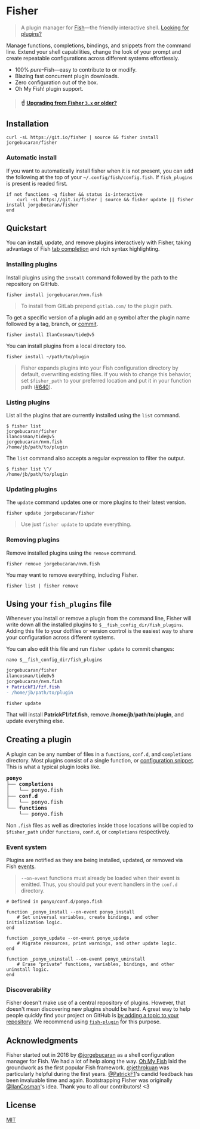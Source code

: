 # Fisher

> A plugin manager for [Fish](https://fishshell.com)—the friendly interactive shell. [Looking for plugins?](https://git.io/awesome.fish)

Manage functions, completions, bindings, and snippets from the command line. Extend your shell capabilities, change the look of your prompt and create repeatable configurations across different systems effortlessly.

- 100% _pure_-Fish—easy to contribute to or modify.
- Blazing fast concurrent plugin downloads.
- Zero configuration out of the box.
- Oh My Fish! plugin support.

> #### ☝️ [Upgrading from Fisher `3.x` or older?](https://github.com/jorgebucaran/fisher/issues/652)

## Installation

```console
curl -sL https://git.io/fisher | source && fisher install jorgebucaran/fisher
```

### Automatic install

If you want to automatically install fisher when it is not present, you can add
the following at the top of your `~/.config/fish/config.fish`.
If `fish_plugins` is present is readed first.

```fish
if not functions -q fisher && status is-interactive
    curl -sL https://git.io/fisher | source && fisher update || fisher install jorgebucaran/fisher
end
```

## Quickstart

You can install, update, and remove plugins interactively with Fisher, taking advantage of Fish [tab completion](https://fishshell.com/docs/current/index.html#completion) and rich syntax highlighting.

### Installing plugins

Install plugins using the `install` command followed by the path to the repository on GitHub.

```console
fisher install jorgebucaran/nvm.fish
```

> To install from GitLab prepend `gitlab.com/` to the plugin path.

To get a specific version of a plugin add an `@` symbol after the plugin name followed by a tag, branch, or [commit](https://git-scm.com/docs/gitglossary#Documentation/gitglossary.txt-aiddefcommit-ishacommit-ishalsocommittish).

```console
fisher install IlanCosman/tide@v5
```

You can install plugins from a local directory too.

```console
fisher install ~/path/to/plugin
```

> Fisher expands plugins into your Fish configuration directory by default, overwriting existing files. If you wish to change this behavior, set `$fisher_path` to your preferred location and put it in your function path ([#640](https://github.com/jorgebucaran/fisher/issues/640)).

### Listing plugins

List all the plugins that are currently installed using the `list` command.

```console
$ fisher list
jorgebucaran/fisher
ilancosman/tide@v5
jorgebucaran/nvm.fish
/home/jb/path/to/plugin
```

The `list` command also accepts a regular expression to filter the output.

```console
$ fisher list \^/
/home/jb/path/to/plugin
```

### Updating plugins

The `update` command updates one or more plugins to their latest version.

```console
fisher update jorgebucaran/fisher
```

> Use just `fisher update` to update everything.

### Removing plugins

Remove installed plugins using the `remove` command.

```console
fisher remove jorgebucaran/nvm.fish
```

You may want to remove everything, including Fisher.

```console
fisher list | fisher remove
```

## Using your `fish_plugins` file

Whenever you install or remove a plugin from the command line, Fisher will write down all the installed plugins to `$__fish_config_dir/fish_plugins`. Adding this file to your dotfiles or version control is the easiest way to share your configuration across different systems.

You can also edit this file and run `fisher update` to commit changes:

```console
nano $__fish_config_dir/fish_plugins
```

```diff
jorgebucaran/fisher
ilancosman/tide@v5
jorgebucaran/nvm.fish
+ PatrickF1/fzf.fish
- /home/jb/path/to/plugin
```

```console
fisher update
```

That will install **PatrickF1**/**fzf.fish**, remove /**home**/**jb**/**path**/**to**/**plugin**, and update everything else.

## Creating a plugin

A plugin can be any number of files in a `functions`, `conf.d`, and `completions` directory. Most plugins consist of a single function, or [configuration snippet](https://fishshell.com/docs/current/index.html#configuration-files). This is what a typical plugin looks like.

<pre>
<b>ponyo</b>
├── <b>completions</b>
│   └── ponyo.fish
├── <b>conf.d</b>
│   └── ponyo.fish
└── <b>functions</b>
    └── ponyo.fish
</pre>

Non `.fish` files as well as directories inside those locations will be copied to `$fisher_path` under `functions`, `conf.d`, or `completions` respectively.

### Event system

Plugins are notified as they are being installed, updated, or removed via Fish [events](https://fishshell.com/docs/current/cmds/emit.html).

> `--on-event` functions must already be loaded when their event is emitted. Thus, you should put your event handlers in the `conf.d` directory.

```fish
# Defined in ponyo/conf.d/ponyo.fish

function _ponyo_install --on-event ponyo_install
    # Set universal variables, create bindings, and other initialization logic.
end

function _ponyo_update --on-event ponyo_update
    # Migrate resources, print warnings, and other update logic.
end

function _ponyo_uninstall --on-event ponyo_uninstall
    # Erase "private" functions, variables, bindings, and other uninstall logic.
end
```

### Discoverability

Fisher doesn't make use of a central repository of plugins. However, that doesn't mean discovering new plugins should be hard. A great way to help people quickly find your project on GitHub is [by adding a topic to your repository](https://docs.github.com/en/repositories/managing-your-repositorys-settings-and-features/customizing-your-repository/classifying-your-repository-with-topics#adding-topics-to-your-repository). We recommend using [`fish-plugin`](https://github.com/topics/fish-plugin) for this purpose.

## Acknowledgments

Fisher started out in 2016 by [@jorgebucaran](https://github.com/jorgebucaran) as a shell configuration manager for Fish. We had a lot of help along the way. [Oh My Fish](https://github.com/oh-my-fish/oh-my-fish) laid the groundwork as the first popular Fish framework. [@jethrokuan](https://github.com/jethrokuan) was particularly helpful during the first years. [@PatrickF1](https://github.com/PatrickF1)'s candid feedback has been invaluable time and again. Bootstrapping Fisher was originally [@IlanCosman](https://github.com/IlanCosman)'s idea. Thank you to all our contributors! <3

## License

[MIT](LICENSE.md)
